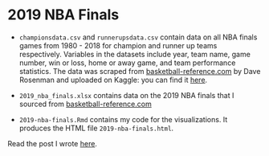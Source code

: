 # 2019 NBA Finals

* `championsdata.csv` and `runnerupsdata.csv` contain data on all NBA finals games from 1980 - 2018 for champion and runner up teams respectively. Variables in the datasets include year, team name, game number, win or loss, home or away game, and team performance statistics. The data was scraped from [basketball-reference.com](https://www.basketball-reference.com) by Dave Rosenman and uploaded on Kaggle: you can find it [here](https://www.kaggle.com/daverosenman/nba-finals-team-stats/version/6).

* `2019_nba_finals.xlsx` contains data on the 2019 NBA finals that I sourced from [basketball-reference.com](https://www.basketball-reference.com/playoffs/2019-nba-finals-warriors-vs-raptors.html) 

* `2019-nba-finals.Rmd` contains my code for the visualizations. It produces the HTML file `2019-nba-finals.html`. 

Read the post I wrote [here](https://medium.com/@dasha.metropolitansky/nba-finals-a07052aae9af).
